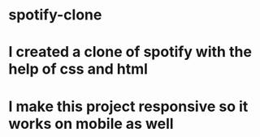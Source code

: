 # spotify-clone
# I created a clone of spotify with the help of css and html
# I make this project responsive so it works on mobile as well
